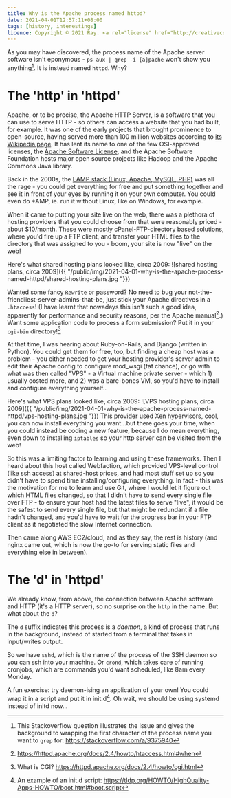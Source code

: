 ```yaml
---
title: Why is the Apache process named httpd?
date: 2021-04-01T12:57:11+08:00
tags: [history, interestings]
licence: Copyright © 2021 Ray. <a rel="license" href="http://creativecommons.org/licenses/by/4.0/"><img alt="Creative Commons Attribution 4.0 International License" src="https://i.creativecommons.org/l/by/4.0/80x15.png" /></a>
---
```


As you may have discovered, the process name of the Apache server software isn't eponymous - `ps aux | grep -i [a]pache` won't show you anything[^ps-grep]. It is instead named `httpd`. Why?

[^ps-grep]: This Stackoverflow question illustrates the issue and gives the background to wrapping the first character of the process name you want to `grep` for: <https://stackoverflow.com/a/9375940>

# The 'http' in 'httpd'

Apache, or to be precise, the Apache HTTP Server, is a software that you can use to serve HTTP - so others can access a website that you had built, for example. It was one of the early projects that brought prominence to open-source, having served more than 100 million websites according to [its Wikipedia page][Apache Wikipedia]. It has lent its name to one of the few OSI-approved licenses, the [Apache Software License][List of OSI licenses], and the Apache Software Foundation hosts major open source projects like Hadoop and the Apache Commons Java library.

[Apache Wikipedia]: <https://en.wikipedia.org/wiki/Apache_HTTP_Server>
[List of OSI licenses]: <https://opensource.org/licenses/alphabetical>

Back in the 2000s, the [LAMP stack (Linux, Apache, MySQL, PHP)][LAMP] was all the rage - you could get everything for free and put something together and see it in front of your eyes by running it on your own computer. You could even do \*AMP, ie. run it without Linux, like on Windows, for example.

[LAMP]: https://en.wikipedia.org/wiki/LAMP_(software_bundle)

When it came to putting your site live on the web, there was a plethora of hosting providers that you could choose from that were reasonably priced - about $10/month. These were mostly cPanel-FTP-directory based solutions, where you'd fire up a FTP client, and transfer your HTML files to the directory that was assigned to you - boom, your site is now "live" on the web!

Here's what shared hosting plans looked like, circa 2009: ![shared hosting plans, circa 2009]({{ "/public/img/2021-04-01-why-is-the-apache-process-named-httpd/shared-hosting-plans.jpg "}})

Wanted some fancy `Rewrite` or password? No need to bug your not-the-friendliest-server-admins-that-be, just stick your Apache directives in a `.htaccess`! (I have learnt that nowadays this isn't such a good idea, apparently for performance and security reasons, per the Apache manual[^htaccess-manual].) Want some application code to process a form submission? Put it in your `cgi-bin` directory![^cgi-manual]

[^htaccess-manual]: <https://httpd.apache.org/docs/2.4/howto/htaccess.html#when>
[^cgi-manual]: What is CGI? <https://httpd.apache.org/docs/2.4/howto/cgi.html>

At that time, I was hearing about Ruby-on-Rails, and Django (written in Python). You could get them for free, too, but finding a cheap host was a problem - you either needed to get your hosting provider's server admin to edit their Apache config to configure mod_wsgi (fat chance), or go with what was then called "VPS" - a Virtual machine private server - which 1) usually costed more, and 2) was a bare-bones VM, so you'd have to install and configure everything yourself..

Here's what VPS plans looked like, circa 2009: ![VPS hosting plans, circa 2009]({{ "/public/img/2021-04-01-why-is-the-apache-process-named-httpd/vps-hosting-plans.jpg "}}) This provider used Xen hypervisors, cool, you can now install everything you want...but there goes your time, when you could instead be coding a new feature, because I do mean everything, even down to installing `iptables` so your http server can be visited from the web!

So this was a limiting factor to learning and using these frameworks. Then I heard about this host called Webfaction, which provided VPS-level control (like ssh access) at shared-host prices, and had most stuff set up so you didn't have to spend time installing/configuring everything. In fact - this was the motivation for me to learn and use Git, where I would let it figure out which HTML files changed, so that I didn't have to send every single file over FTP - to ensure your host had the latest files to serve "live", it would be the safest to send every single file, but that might be redundant if a file hadn't changed, and you'd have to wait for the progress bar in your FTP client as it negotiated the slow Internet connection.

Then came along AWS EC2/cloud, and as they say, the rest is history (and nginx came out, which is now the go-to for serving static files and everything else in between).

# The 'd' in 'httpd'

We already know, from above, the connection between Apache software and HTTP (it's a HTTP server), so no surprise on the `http` in the name. But what about the `d`?

The `d` suffix indicates this process is a *daemon*, a kind of process that runs in the background, instead of started from a terminal that takes in input/writes output.

So we have `sshd`, which is the name of the process of the SSH daemon so you can ssh into your machine. Or `crond`, which takes care of running cronjobs, which are commands you'd want scheduled, like 8am every Monday.

A fun exercise: try daemon-ising an application of your own! You could wrap it in a script and put it in init.d[^initd-example]. Oh wait, we should be using systemd instead of initd now...

[^initd-example]: An example of an init.d script: <https://tldp.org/HOWTO/HighQuality-Apps-HOWTO/boot.html#boot.script>

